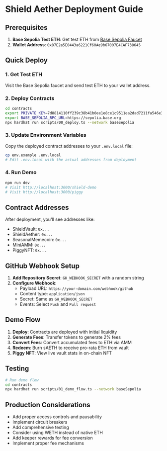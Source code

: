 # Shield Aether Deployment Guide

## Prerequisites

1. **Base Sepolia Test ETH**: Get test ETH from [Base Sepolia Faucet](https://www.coinbase.com/faucets/base-ethereum-sepolia-faucet)
2. **Wallet Address**: `0x87E2a5E0443a6221Cf60Ae9b67007E4CAF738645`

## Quick Deploy

### 1. Get Test ETH
Visit the Base Sepolia faucet and send test ETH to your wallet address.

### 2. Deploy Contracts
```bash
cd contracts
export PRIVATE_KEY=7d8814110ff239c38b41b0ee1e8ce1c9511ea2dad7211fa546e3a2ed6572299f
export BASE_SEPOLIA_RPC_URL=https://sepolia.base.org
npx hardhat run scripts/00_deploy.ts --network baseSepolia
```

### 3. Update Environment Variables
Copy the deployed contract addresses to your `.env.local` file:
```bash
cp env.example .env.local
# Edit .env.local with the actual addresses from deployment
```

### 4. Run Demo
```bash
npm run dev
# Visit http://localhost:3000/shield-demo
# Visit http://localhost:3000/piggy
```

## Contract Addresses

After deployment, you'll see addresses like:
- ShieldVault: `0x...`
- ShieldAether: `0x...`
- SeasonalMemecoin: `0x...`
- MiniAMM: `0x...`
- PiggyNFT: `0x...`

## GitHub Webhook Setup

1. **Add Repository Secret**: `GH_WEBHOOK_SECRET` with a random string
2. **Configure Webhook**:
   - Payload URL: `https://your-domain.com/webhook/github`
   - Content type: `application/json`
   - Secret: Same as `GH_WEBHOOK_SECRET`
   - Events: Select `Push` and `Pull request`

## Demo Flow

1. **Deploy**: Contracts are deployed with initial liquidity
2. **Generate Fees**: Transfer tokens to generate 2% fees
3. **Convert Fees**: Convert accumulated fees to ETH via AMM
4. **Redeem**: Burn sAETH to receive pro-rata ETH from vault
5. **Piggy NFT**: View live vault stats in on-chain NFT

## Testing

```bash
# Run demo flow
cd contracts
npx hardhat run scripts/01_demo_flow.ts --network baseSepolia
```

## Production Considerations

- Add proper access controls and pausability
- Implement circuit breakers
- Add comprehensive testing
- Consider using WETH instead of native ETH
- Add keeper rewards for fee conversion
- Implement proper fee mechanisms
